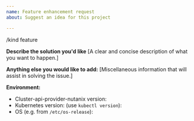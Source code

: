 ```yaml
---
name: Feature enhancement request
about: Suggest an idea for this project

---
```


/kind feature

**Describe the solution you'd like**
[A clear and concise description of what you want to happen.]


**Anything else you would like to add:**
[Miscellaneous information that will assist in solving the issue.]


**Environment:**

- Cluster-api-provider-nutanix version: 
- Kubernetes version: (use `kubectl version`): 
- OS (e.g. from `/etc/os-release`): 